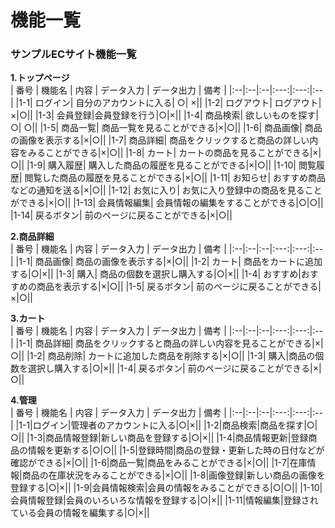# 機能一覧
### サンプルECサイト機能一覧
**1.トップページ**  
 | 番号 | 機能名 | 内容 | データ入力 | データ出力 | 備考 |
 |:--|:--|:--|:---:|:---:|:--|
 |1-1| ログイン|  自分のアカウントに入る| ○| ×||
 |1-2| ログアウト| ログアウト|×|○||
 |1-3| 会員登録|会員登録を行う|○|×||
 |1-4| 商品検索| 欲しいものを探す|○| ○||
 |1-5| 商品一覧| 商品一覧を見ることができる|×|○||
 |1-6| 商品画像| 商品の画像を表示する|×|○||
 |1-7| 商品詳細| 商品をクリックすると商品の詳しい内容をみることができる|×|○||
 |1-8| カート| カートの商品を見ることができる|×|○||
 |1-9| 購入履歴| 購入した商品の履歴を見ることができる|×|○||
 |1-10| 閲覧履歴| 閲覧した商品の履歴を見ることができる|×|○||
 |1-11| お知らせ| おすすめ商品などの通知を送る|×|○||
 |1-12| お気に入り| お気に入り登録中の商品を見ることができる|×|○||
 |1-13| 会員情報編集| 会員情報の編集をすることができる|○|○||
 |1-14| 戻るボタン| 前のページに戻ることができる|×|○||
 
 **2.商品詳細**  
 | 番号 | 機能名 | 内容 | データ入力 | データ出力 | 備考 |
 |:--|:--|:--|:---:|:---:|:--|
 |1-1| 商品画像| 商品の画像を表示する|×|○||
 |1-2| カート| 商品をカートに追加する|○|×||
 |1-3| 購入| 商品の個数を選択し購入する|○|×||
 |1-4| おすすめ|おすすめの商品を表示する|×|○||
 |1-5| 戻るボタン| 前のページに戻ることができる|×|○||
 
  **3.カート**  
 | 番号 | 機能名 | 内容 | データ入力 | データ出力 | 備考 |
 |:--|:--|:--|:---:|:---:|:--|
 |1-1| 商品詳細| 商品をクリックすると商品の詳しい内容を見ることができる|×|○||
 |1-2| 商品削除| カートに追加した商品を削除する|×|○||
 |1-3| 購入|商品の個数を選択し購入する|○|×||
 |1-4| 戻るボタン| 前のページに戻ることができる|×|○||
 
 **4.管理**  
 | 番号 | 機能名 | 内容 | データ入力 | データ出力 | 備考 |
 |:--|:--|:--|:---:|:---:|:--|
 |1-1|ログイン|管理者のアカウントに入る|○|×||
 |1-2|商品検索|商品を探す|○|○||
 |1-3|商品情報登録|新しい商品を登録する|○|×||
 |1-4|商品情報更新|登録商品の情報を更新する|○|○||
 |1-5|登録時間|商品の登録・更新した時の日付などが確認ができる|×|○||
 |1-6|商品一覧|商品をみることができる|×|○||
 |1-7|在庫情報|商品の在庫状況をみることができる|×|○||
 |1-8|画像登録|新しい商品の画像を登録する|○|×||
 |1-9|会員情報検索|会員の情報をみることができる|○|○||
 |1-10|会員情報登録|会員のいろいろな情報を登録する|○|×||
 |1-11|情報編集|登録されている会員の情報を編集する|○|×||
 
